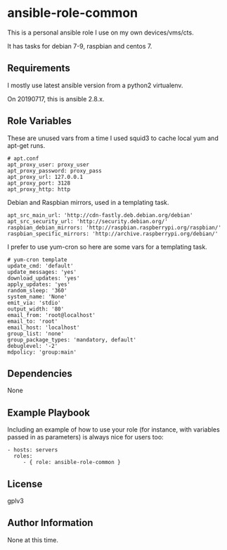ansible-role-common
=========

This is a personal ansible role I use on my own devices/vms/cts.

It has tasks for debian 7-9, raspbian and centos 7.

Requirements
------------

I mostly use latest ansible version from a python2 virtualenv.

On 20190717, this is ansible 2.8.x.

Role Variables
--------------

These are unused vars from a time I used squid3 to cache local yum and
apt-get runs.

```
# apt.conf
apt_proxy_user: proxy_user
apt_proxy_password: proxy_pass
apt_proxy_url: 127.0.0.1
apt_proxy_port: 3128
apt_proxy_http: http
```

Debian and Raspbian mirrors, used in a templating task.

```
apt_src_main_url: 'http://cdn-fastly.deb.debian.org/debian'
apt_src_security_url: 'http://security.debian.org/'
raspbian_debian_mirrors: 'http://raspbian.raspberrypi.org/raspbian/'
raspbian_specific_mirrors: 'http://archive.raspberrypi.org/debian/'
```

I prefer to use yum-cron so here are some vars for a templating task.

```
# yum-cron template
update_cmd: 'default'
update_messages: 'yes'
download_updates: 'yes'
apply_updates: 'yes'
random_sleep: '360'
system_name: 'None'
emit_via: 'stdio'
output_width: '80'
email_from: 'root@localhost'
email_to: 'root'
email_host: 'localhost'
group_list: 'none'
group_package_types: 'mandatory, default'
debuglevel: '-2'
mdpolicy: 'group:main'
```

Dependencies
------------

None

Example Playbook
----------------

Including an example of how to use your role (for instance, with variables
passed in as parameters) is always nice for users too:

    - hosts: servers
      roles:
         - { role: ansible-role-common }

License
-------

gplv3

Author Information
------------------

None at this time.
